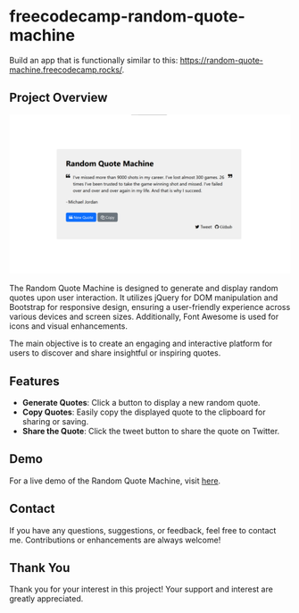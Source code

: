 # freecodecamp-random-quote-machine

Build an app that is functionally similar to this: https://random-quote-machine.freecodecamp.rocks/.

## Project Overview

![Random Quote Machine](https://github.com/Leonhard-Schwarz/freecodecamp-personal-portfolio-webpage/blob/c91033e13303620ae681b90241c5cbdacf92005b/images/random-quote-machine-white-preview-1.png)

The Random Quote Machine is designed to generate and display random quotes upon user interaction. It utilizes jQuery for DOM manipulation and Bootstrap for responsive design, ensuring a user-friendly experience across various devices and screen sizes. Additionally, Font Awesome is used for icons and visual enhancements.

The main objective is to create an engaging and interactive platform for users to discover and share insightful or inspiring quotes.

## Features

- **Generate Quotes**: Click a button to display a new random quote.
- **Copy Quotes**: Easily copy the displayed quote to the clipboard for sharing or saving.
- **Share the Quote**: Click the tweet button to share the quote on Twitter.

## Demo

For a live demo of the Random Quote Machine, visit [here](https://leonhard-schwarz.github.io/freecodecamp-random-quote-machine/).

## Contact

If you have any questions, suggestions, or feedback, feel free to contact me. Contributions or enhancements are always welcome!

## Thank You

Thank you for your interest in this project! Your support and interest are greatly appreciated.
